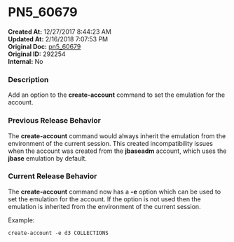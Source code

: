 # PN5_60679

**Created At:** 12/27/2017 8:44:23 AM  
**Updated At:** 2/16/2018 7:07:53 PM  
**Original Doc:** [pn5_60679](https://docs.jbase.com/release-notes/pn5_60679)  
**Original ID:** 292254  
**Internal:** No  


### Description

Add an option to the **create-account** command to set the emulation for the account.



### Previous Release Behavior

The **create-account** command would always inherit the emulation from the environment of the current session. This created incompatibility issues when the account was created from the **jbaseadm** account, which uses the **jbase** emulation by default.



### Current Release Behavior

The **create-account** command now has a **-e** option which can be used to set the emulation for the account. If the option is not used then the emulation is inherited from the environment of the current session.

Example:

```
create-account -e d3 COLLECTIONS
```
